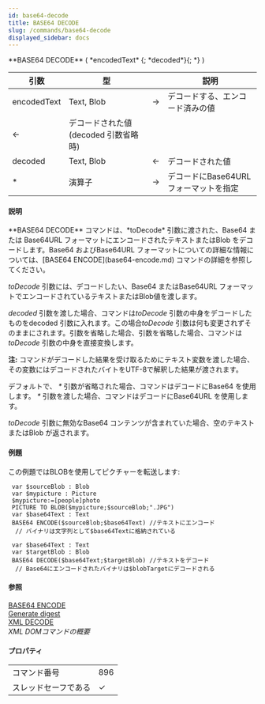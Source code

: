 ```yaml
---
id: base64-decode
title: BASE64 DECODE
slug: /commands/base64-decode
displayed_sidebar: docs
---
```


<!--REF #_command_.BASE64 DECODE.Syntax-->**BASE64 DECODE** ( *encodedText* {; *decoded*}{; *} )<!-- END REF-->
<!--REF #_command_.BASE64 DECODE.Params-->
| 引数 | 型 |  | 説明 |
| --- | --- | --- | --- |
| encodedText | Text, Blob | &#8594;  | デコードする、エンコード済みの値 |
| &#8592; | デコードされた値(decoded 引数省略時) |
| decoded | Text, Blob | &#8592; | デコードされた値 |
| * | 演算子 | &#8594;  | デコードにBase64URL フォーマットを指定 |

<!-- END REF-->

#### 説明 

<!--REF #_command_.BASE64 DECODE.Summary-->**BASE64 DECODE** コマンドは、*toDecode* 引数に渡された、Base64 または Base64URL フォーマットにエンコードされたテキストまたはBlob をデコードします。<!-- END REF-->Base64 およびBase64URL フォーマットについての詳細な情報については、[BASE64 ENCODE](base64-encode.md) コマンドの詳細を参照してください。

*toDecode* 引数には、デコードしたい、Base64 またはBase64URL フォーマットでエンコードされているテキストまたはBlob値を渡します。

*decoded* 引数を渡した場合、コマンドは*toDecode* 引数の中身をデコードしたものをdecoded 引数に入れます。この場合*toDecode* 引数は何も変更されずそのままにされます。引数を省略した場合、引数を省略した場合、コマンドは*toDecode* 引数の中身を直接変換します。

**注:** コマンドがデコードした結果を受け取るためにテキスト変数を渡した場合、その変数にはデコードされたバイトをUTF-8で解釈した結果が渡されます。

デフォルトで、 *\** 引数が省略された場合、コマンドはデコードにBase64 を使用します。 *\** 引数を渡した場合、コマンドはデコードにBase64URL を使用します。

*toDecode* 引数に無効なBase64 コンテンツが含まれていた場合、空のテキストまたはBlob が返されます。

#### 例題 

この例題ではBLOBを使用してピクチャーを転送します:

```4d
 var $sourceBlob : Blob
 var $mypicture : Picture
 $mypicture:=[people]photo
 PICTURE TO BLOB($mypicture;$sourceBlob;".JPG")
 var $base64Text : Text
 BASE64 ENCODE($sourceBlob;$base64Text) //テキストにエンコード
  // バイナリは文字列として$base64Textに格納されている
 
 var $base64Text : Text
 var $targetBlob : Blob
 BASE64 DECODE($base64Text;$targetBlob) //テキストをデコード
  // Base64にエンコードされたバイナリは$blobTargetにデコードされる
```

#### 参照 

[BASE64 ENCODE](base64-encode.md)  
[Generate digest](generate-digest.md)  
[XML DECODE](xml-decode.md)  
*XML DOMコマンドの概要*  

#### プロパティ

|  |  |
| --- | --- |
| コマンド番号 | 896 |
| スレッドセーフである | &check; |


